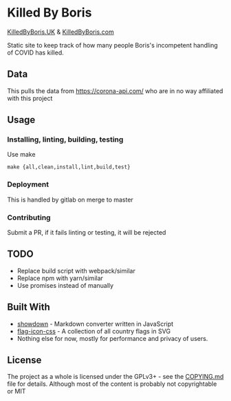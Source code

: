 # Killed By Boris 

[KilledByBoris.UK](https://KilledByBoris.UK) & [KilledByBoris.com](https://KilledByBoris.com)

Static site to keep track of how many people Boris's incompetent handling of COVID has killed.

## Data

This pulls the data from https://corona-api.com/
who are in no way affiliated with this project

## Usage

### Installing, linting, building, testing

Use make

```
make {all,clean,install,lint,build,test}
```

### Deployment

This is handled by gitlab on merge to master

### Contributing

Submit a PR, if it fails linting or testing, it will be rejected

## TODO

* Replace build script with webpack/similar
* Replace npm with yarn/similar
* Use promises instead of manually 

## Built With

* [showdown](https://github.com/showdownjs/showdown) - Markdown converter written in JavaScript
* [flag-icon-css](https://github.com/lipis/flag-icon-css) - A collection of all country flags in SVG
* Nothing else for now, mostly for performance and privacy of users.

## License

The project as a whole is licensed under the GPLv3+ - see the [COPYING.md](COPYING.md) file for details.
Although most of the content is probably not copyrightable or MIT